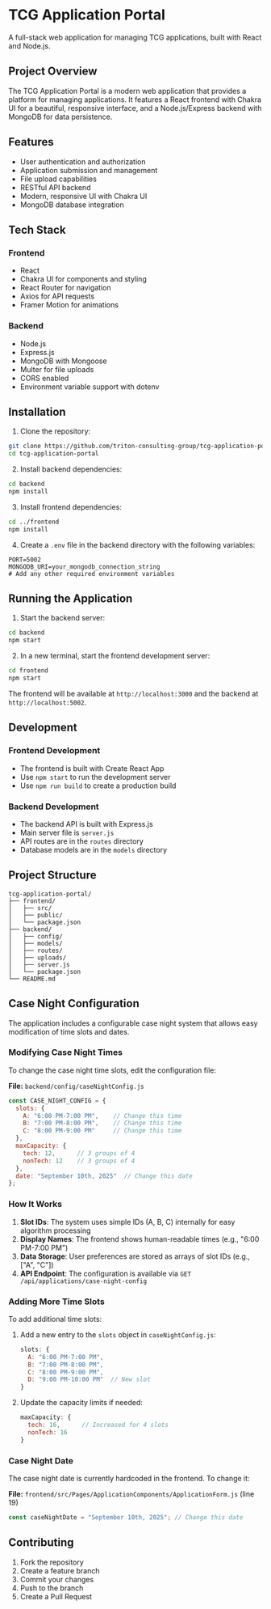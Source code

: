 # TCG Application Portal

A full-stack web application for managing TCG applications, built with React and Node.js.

## Project Overview

The TCG Application Portal is a modern web application that provides a platform for managing applications. It features a React frontend with Chakra UI for a beautiful, responsive interface, and a Node.js/Express backend with MongoDB for data persistence.

## Features

- User authentication and authorization
- Application submission and management
- File upload capabilities
- RESTful API backend
- Modern, responsive UI with Chakra UI
- MongoDB database integration

## Tech Stack

### Frontend

- React
- Chakra UI for components and styling
- React Router for navigation
- Axios for API requests
- Framer Motion for animations

### Backend

- Node.js
- Express.js
- MongoDB with Mongoose
- Multer for file uploads
- CORS enabled
- Environment variable support with dotenv

## Installation

1. Clone the repository:

```bash
git clone https://github.com/triton-consulting-group/tcg-application-portal
cd tcg-application-portal
```

2. Install backend dependencies:

```bash
cd backend
npm install
```

3. Install frontend dependencies:

```bash
cd ../frontend
npm install
```

4. Create a `.env` file in the backend directory with the following variables:

```
PORT=5002
MONGODB_URI=your_mongodb_connection_string
# Add any other required environment variables
```

## Running the Application

1. Start the backend server:

```bash
cd backend
npm start
```

2. In a new terminal, start the frontend development server:

```bash
cd frontend
npm start
```

The frontend will be available at `http://localhost:3000` and the backend at `http://localhost:5002`.

## Development

### Frontend Development

- The frontend is built with Create React App
- Use `npm start` to run the development server
- Use `npm run build` to create a production build

### Backend Development

- The backend API is built with Express.js
- Main server file is `server.js`
- API routes are in the `routes` directory
- Database models are in the `models` directory

## Project Structure

```
tcg-application-portal/
├── frontend/
│   ├── src/
│   ├── public/
│   └── package.json
├── backend/
│   ├── config/
│   ├── models/
│   ├── routes/
│   ├── uploads/
│   ├── server.js
│   └── package.json
└── README.md
```

## Case Night Configuration

The application includes a configurable case night system that allows easy modification of time slots and dates.

### Modifying Case Night Times

To change the case night time slots, edit the configuration file:

**File:** `backend/config/caseNightConfig.js`

```javascript
const CASE_NIGHT_CONFIG = {
  slots: {
    A: "6:00 PM-7:00 PM",    // Change this time
    B: "7:00 PM-8:00 PM",    // Change this time
    C: "8:00 PM-9:00 PM"     // Change this time
  },
  maxCapacity: {
    tech: 12,      // 3 groups of 4
    nonTech: 12    // 3 groups of 4
  },
  date: "September 10th, 2025"  // Change this date
};
```

### How It Works

1. **Slot IDs**: The system uses simple IDs (A, B, C) internally for easy algorithm processing
2. **Display Names**: The frontend shows human-readable times (e.g., "6:00 PM-7:00 PM")
3. **Data Storage**: User preferences are stored as arrays of slot IDs (e.g., ["A", "C"])
4. **API Endpoint**: The configuration is available via `GET /api/applications/case-night-config`

### Adding More Time Slots

To add additional time slots:

1. Add a new entry to the `slots` object in `caseNightConfig.js`:
   ```javascript
   slots: {
     A: "6:00 PM-7:00 PM",
     B: "7:00 PM-8:00 PM", 
     C: "8:00 PM-9:00 PM",
     D: "9:00 PM-10:00 PM"  // New slot
   }
   ```

2. Update the capacity limits if needed:
   ```javascript
   maxCapacity: {
     tech: 16,      // Increased for 4 slots
     nonTech: 16
   }
   ```

### Case Night Date

The case night date is currently hardcoded in the frontend. To change it:

**File:** `frontend/src/Pages/ApplicationComponents/ApplicationForm.js` (line 19)
```javascript
const caseNightDate = "September 10th, 2025"; // Change this date
```

## Contributing

1. Fork the repository
2. Create a feature branch
3. Commit your changes
4. Push to the branch
5. Create a Pull Request
